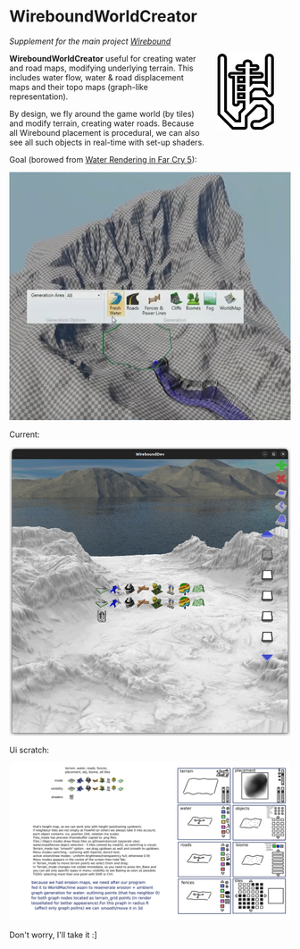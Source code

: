 # WireboundWorldCreator
*Supplement for the main project [Wirebound](https://github.com/pol-31/Wirebound)*


<a href="https://github.com/pol-31/Wirebound">
    <img src="static/logo.svg" alt="Logo Wirebound" width="20%" align="right" style="padding-left: 30px; padding-right: 30px;" />
</a>

**WireboundWorldCreator** useful for creating water and road maps,
modifying underlying terrain. This includes water flow, water & road
displacement maps and their topo maps (graph-like representation).

By design, we fly around the game world (by tiles) and modify terrain,
creating water roads. Because all Wirebound placement is procedural,
we can also see all such objects in real-time with set-up shaders.

Goal (borowed from [Water Rendering in Far Cry 5](https://www.youtube.com/watch?v=4oDtGnQNCx4&list=PPSV)):

![desired_result.png](progress/desired_result.png)

Current:

![progress/July12.png](progress/July12.png)

Ui scratch:

![assets/ui_scratches.png](assets/ui_scratches.png)

Don't worry, I'll take it :]